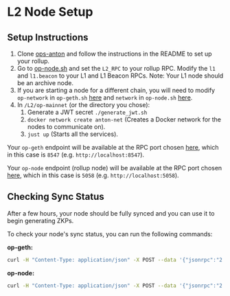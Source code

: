 # L2 Node Setup

## Setup Instructions

1. Clone [ops-anton](https://github.com/anton-rs/ops-anton) and follow the instructions in the README to set up your rollup.
2. Go to [op-node.sh](https://github.com/anton-rs/ops-anton/blob/main/L2/op-mainnet/op-node/op-node.sh#L4-L6) and set the `L2_RPC` to your rollup RPC. Modify the `l1` and `l1.beacon` to your L1 and L1 Beacon RPCs. Note: Your L1 node should be an archive node.
3. If you are starting a node for a different chain, you will need to modify `op-network` in `op-geth.sh` [here](https://github.com/anton-rs/ops-anton/blob/main/L2/op-mainnet/op-geth/op-geth.sh#L18) and `network` in `op-node.sh` [here](https://github.com/anton-rs/ops-anton/blob/main/L2/op-mainnet/op-node/op-node.sh#L10).
4. In `/L2/op-mainnet` (or the directory you chose):
   1. Generate a JWT secret `./generate_jwt.sh`
   2. `docker network create anton-net` (Creates a Docker network for the nodes to communicate on).
   3. `just up` (Starts all the services).

Your `op-geth` endpoint will be available at the RPC port chosen [here](https://github.com/anton-rs/ops-anton/blob/main/L2/op-mainnet/op-geth/op-geth.sh#L7), which in this case is `8547` (e.g. `http://localhost:8547`).

Your `op-node` endpoint (rollup node) will be available at the RPC port chosen [here](https://github.com/anton-rs/ops-anton/blob/main/L2/op-mainnet/op-node/op-node.sh#L13), which in this case is `5058` (e.g. `http://localhost:5058`).

## Checking Sync Status

After a few hours, your node should be fully synced and you can use it to begin generating ZKPs.

To check your node's sync status, you can run the following commands:

**op-geth:**

```bash
curl -H "Content-Type: application/json" -X POST --data '{"jsonrpc":"2.0","method":"eth_syncing","params":[],"id":1}' http://localhost:8547
```

**op-node:**

```bash
curl -H "Content-Type: application/json" -X POST --data '{"jsonrpc":"2.0","method":"optimism_syncStatus","params":[],"id":1}' http://localhost:5058
```